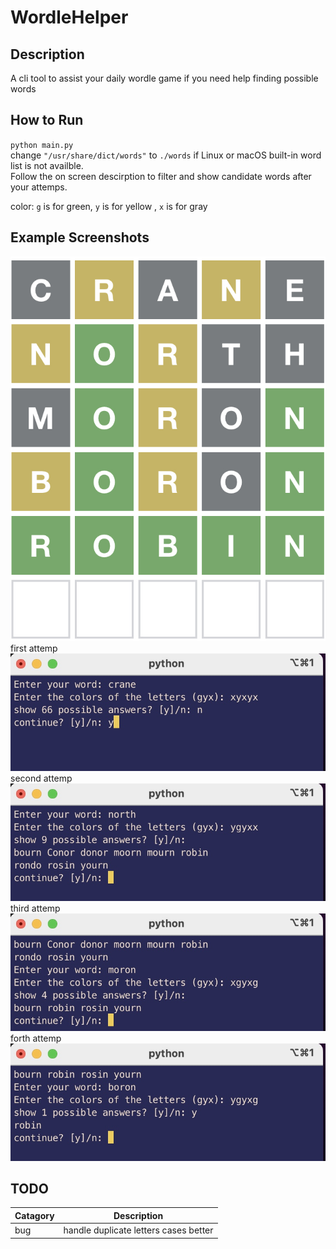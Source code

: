 # WordleHelper

## Description
A cli tool to assist your daily wordle game if you need help finding possible words

## How to Run
`python main.py`  
change ```"/usr/share/dict/words"``` to ```./words``` if Linux or macOS built-in word list is not availble.  
Follow the on screen descirption to filter and show candidate words after your attemps.  

color: ```g``` is for green, ```y``` is for yellow , ```x``` is for gray

## Example Screenshots
![](images/wordle.jpg?raw=true)  
first attemp  
![](images/example_1.jpg)  
second attemp  
![](images/example_2.jpg)  
third attemp  
![](images/example_3.jpg)  
forth attemp  
![](images/example_4.jpg)  

## TODO
| Catagory | Description |
| --- | ----------- |
| bug | handle duplicate letters cases better |